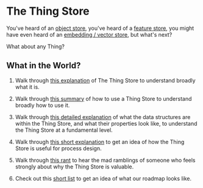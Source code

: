 # The Thing Store

You've heard of an [object store](https://cloud.google.com/learn/what-is-object-storage), you've heard of a [feature store](https://learn.microsoft.com/en-us/azure/databricks/machine-learning/feature-store/), you might have even heard of an [embedding / vector store](https://www.embedding.store/), but what's next?

What about any Thing?

## What in the World?

1. Walk through [this explanation](docs/01_thethingstore.md) of The Thing Store to understand broadly what it is.

2. Walk through [this summary](docs/02_usethingstore.md) of how to use a Thing Store to understand broadly how to use it.

3. Walk through [this detailed explanation](docs/03_thingstoredatastructures.md) of what the data structures are within the Thing Store, and what their properties look like, to understand the Thing Store at a fundamental level.

4. Walk through [this short explanation](docs/04_processdesign.md) to get an idea of how the Thing Store is useful for process design.

5. Walk through [this rant](docs/05_butwhy.md) to hear the mad ramblings of someone who feels strongly about why the Thing Store is valuable.

6. Check out this [short list](docs/06_planning_and_roadmapping.md) to get an idea of what our roadmap looks like.

